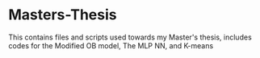 # Masters-Thesis
This contains files and scripts used towards my Master's thesis, includes codes for the Modified OB model, The MLP NN, and K-means
